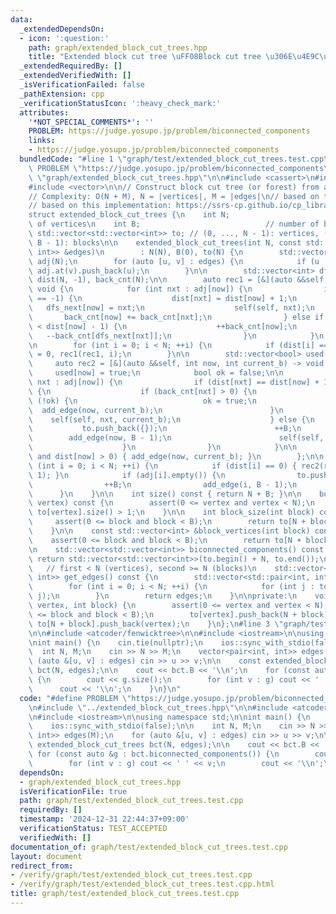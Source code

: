 ```yaml
---
data:
  _extendedDependsOn:
  - icon: ':question:'
    path: graph/extended_block_cut_trees.hpp
    title: "Extended block cut tree \uFF08Block cut tree \u306E\u4E9C\u7A2E\uFF09"
  _extendedRequiredBy: []
  _extendedVerifiedWith: []
  _isVerificationFailed: false
  _pathExtension: cpp
  _verificationStatusIcon: ':heavy_check_mark:'
  attributes:
    '*NOT_SPECIAL_COMMENTS*': ''
    PROBLEM: https://judge.yosupo.jp/problem/biconnected_components
    links:
    - https://judge.yosupo.jp/problem/biconnected_components
  bundledCode: "#line 1 \"graph/test/extended_block_cut_trees.test.cpp\"\n#define\
    \ PROBLEM \"https://judge.yosupo.jp/problem/biconnected_components\"\n#line 2\
    \ \"graph/extended_block_cut_trees.hpp\"\n\n#include <cassert>\n#include <utility>\n\
    #include <vector>\n\n// Construct block cut tree (or forest) from a given graph\n\
    // Complexity: O(N + M), N = |vertices|, M = |edges|\n// based on this idea: https://x.com/noshi91/status/1529858538650374144\n\
    // based on this implementation: https://ssrs-cp.github.io/cp_library/graph/extended_block_cut_tree.hpp.html\n\
    struct extended_block_cut_trees {\n    int N;                            // number\
    \ of vertices\n    int B;                            // number of blocks\n   \
    \ std::vector<std::vector<int>> to; // (0, ..., N - 1): vertices, (N, ..., N +\
    \ B - 1): blocks\n\n    extended_block_cut_trees(int N, const std::vector<std::pair<int,\
    \ int>> &edges)\n        : N(N), B(0), to(N) {\n        std::vector<std::vector<int>>\
    \ adj(N);\n        for (auto [u, v] : edges) {\n            if (u != v) adj.at(u).push_back(v),\
    \ adj.at(v).push_back(u);\n        }\n\n        std::vector<int> dfs_next(N, -1),\
    \ dist(N, -1), back_cnt(N);\n\n        auto rec1 = [&](auto &&self, int now) ->\
    \ void {\n            for (int nxt : adj[now]) {\n                if (dist[nxt]\
    \ == -1) {\n                    dist[nxt] = dist[now] + 1;\n                 \
    \   dfs_next[now] = nxt;\n                    self(self, nxt);\n             \
    \       back_cnt[now] += back_cnt[nxt];\n                } else if (dist[nxt]\
    \ < dist[now] - 1) {\n                    ++back_cnt[now];\n                 \
    \   --back_cnt[dfs_next[nxt]];\n                }\n            }\n        };\n\
    \n        for (int i = 0; i < N; ++i) {\n            if (dist[i] == -1) dist[i]\
    \ = 0, rec1(rec1, i);\n        }\n\n        std::vector<bool> used(N);\n\n   \
    \     auto rec2 = [&](auto &&self, int now, int current_b) -> void {\n       \
    \     used[now] = true;\n            bool ok = false;\n\n            for (int\
    \ nxt : adj[now]) {\n                if (dist[nxt] == dist[now] + 1 and !used[nxt])\
    \ {\n                    if (back_cnt[nxt] > 0) {\n                        if\
    \ (!ok) {\n                            ok = true;\n                          \
    \  add_edge(now, current_b);\n                        }\n                    \
    \    self(self, nxt, current_b);\n                    } else {\n             \
    \           to.push_back({});\n                        ++B;\n                \
    \        add_edge(now, B - 1);\n                        self(self, nxt, B - 1);\n\
    \                    }\n                }\n            }\n\n            if (!ok\
    \ and dist[now] > 0) { add_edge(now, current_b); }\n        };\n\n        for\
    \ (int i = 0; i < N; ++i) {\n            if (dist[i] == 0) { rec2(rec2, i, B -\
    \ 1); }\n            if (adj[i].empty()) {\n                to.push_back({});\n\
    \                ++B;\n                add_edge(i, B - 1);\n            }\n  \
    \      }\n    }\n\n    int size() const { return N + B; }\n\n    bool is_articulation_point(int\
    \ vertex) const {\n        assert(0 <= vertex and vertex < N);\n        return\
    \ to[vertex].size() > 1;\n    }\n\n    int block_size(int block) const {\n   \
    \     assert(0 <= block and block < B);\n        return to[N + block].size();\n\
    \    }\n\n    const std::vector<int> &block_vertices(int block) const {\n    \
    \    assert(0 <= block and block < B);\n        return to[N + block];\n    }\n\
    \n    std::vector<std::vector<int>> biconnected_components() const {\n       \
    \ return std::vector<std::vector<int>>(to.begin() + N, to.end());\n    }\n\n \
    \   // first < N (vertices), second >= N (blocks)\n    std::vector<std::pair<int,\
    \ int>> get_edges() const {\n        std::vector<std::pair<int, int>> edges;\n\
    \        for (int i = 0; i < N; ++i) {\n            for (int j : to[i]) edges.emplace_back(i,\
    \ j);\n        }\n        return edges;\n    }\n\nprivate:\n    void add_edge(int\
    \ vertex, int block) {\n        assert(0 <= vertex and vertex < N);\n        assert(0\
    \ <= block and block < B);\n        to[vertex].push_back(N + block);\n       \
    \ to[N + block].push_back(vertex);\n    }\n};\n#line 3 \"graph/test/extended_block_cut_trees.test.cpp\"\
    \n\n#include <atcoder/fenwicktree>\n\n#include <iostream>\n\nusing namespace std;\n\
    \nint main() {\n    cin.tie(nullptr);\n    ios::sync_with_stdio(false);\n\n  \
    \  int N, M;\n    cin >> N >> M;\n    vector<pair<int, int>> edges(M);\n    for\
    \ (auto &[u, v] : edges) cin >> u >> v;\n\n    const extended_block_cut_trees\
    \ bct(N, edges);\n\n    cout << bct.B << '\\n';\n    for (const auto &g : bct.biconnected_components())\
    \ {\n        cout << g.size();\n        for (int v : g) cout << ' ' << v;\n  \
    \      cout << '\\n';\n    }\n}\n"
  code: "#define PROBLEM \"https://judge.yosupo.jp/problem/biconnected_components\"\
    \n#include \"../extended_block_cut_trees.hpp\"\n\n#include <atcoder/fenwicktree>\n\
    \n#include <iostream>\n\nusing namespace std;\n\nint main() {\n    cin.tie(nullptr);\n\
    \    ios::sync_with_stdio(false);\n\n    int N, M;\n    cin >> N >> M;\n    vector<pair<int,\
    \ int>> edges(M);\n    for (auto &[u, v] : edges) cin >> u >> v;\n\n    const\
    \ extended_block_cut_trees bct(N, edges);\n\n    cout << bct.B << '\\n';\n   \
    \ for (const auto &g : bct.biconnected_components()) {\n        cout << g.size();\n\
    \        for (int v : g) cout << ' ' << v;\n        cout << '\\n';\n    }\n}\n"
  dependsOn:
  - graph/extended_block_cut_trees.hpp
  isVerificationFile: true
  path: graph/test/extended_block_cut_trees.test.cpp
  requiredBy: []
  timestamp: '2024-12-31 22:44:37+09:00'
  verificationStatus: TEST_ACCEPTED
  verifiedWith: []
documentation_of: graph/test/extended_block_cut_trees.test.cpp
layout: document
redirect_from:
- /verify/graph/test/extended_block_cut_trees.test.cpp
- /verify/graph/test/extended_block_cut_trees.test.cpp.html
title: graph/test/extended_block_cut_trees.test.cpp
---
```

